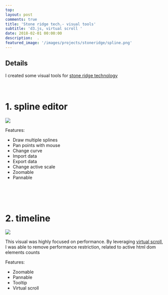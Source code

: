 ```yaml
---
top: 
layout: post
comments: true
title: 'Stone ridge tech.- visual tools'
subtitle: 'd3.js, virtual scroll '
date: 2018-02-01 00:00:00
description:  .
featured_image: '/images/projects/stoneridge/spline.png'
---
```



## Details

I created some  visual tools for [stone ridge technology](https://stoneridgetechnology.com/)
<br/><br/><br/>

# 1.  spline editor
![](/images/projects/stoneridge/spline.png)

Features:

* Draw multiple splines
* Pan points with mouse
* Change curve
* Import data
* Export data
* Change active scale
* Zoomable
* Pannable

<br/><br/><br/>
# 2. timeline
![](/images/projects/stoneridge/timeline.png)

This visual was highly focused on performance. By leveraging [virtual scroll](http://bl.ocks.org/nithinankam/b397789718c4e2667d448d28c3d882d2), I was able to remove performance restriction, related to active html dom elements counts

Features:

* Zoomable
* Pannable
* Tooltip
* Virtual scroll



